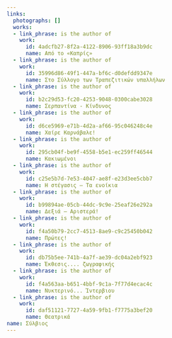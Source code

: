 ```yaml
---
links:
  photographs: []
  works:
  - link_phrase: is the author of
    work:
      id: 4adcfb27-8f2a-4122-8906-93ff18a3b9dc
      name: Από το «Καπρίς»
  - link_phrase: is the author of
    work:
      id: 35996d86-49f1-447a-bf6c-d0defdd9347e
      name: Στο Σύλλογο των Τραπεζιτικών υπαλλήλων
  - link_phrase: is the author of
    work:
      id: b2c29d53-fc20-4253-9048-0300cabe3028
      name: Σερπαντίνα - Κίνδυνος
  - link_phrase: is the author of
    work:
      id: d6ce5969-e71b-4d2a-af66-95c046248c4e
      name: Χαίρε Καρνάβαλε!
  - link_phrase: is the author of
    work:
      id: 295cb04f-be9f-4558-b5e1-ec259ff46544
      name: Κακιωμένοι
  - link_phrase: is the author of
    work:
      id: c25e5b7d-7e53-4047-ae8f-e23d3ee5cbb7
      name: Η στέγασις – Τα ενοίκια
  - link_phrase: is the author of
    work:
      id: b99894ae-05cb-44dc-9c9e-25eaf26e292a
      name: Δεξιά – Αριστερά!
  - link_phrase: is the author of
    work:
      id: f4a50b79-2cc7-4513-8ae9-c9c25450b042
      name: Πρώτες!
  - link_phrase: is the author of
    work:
      id: db75b5ee-741b-4a7f-ae39-dc04a2ebf923
      name: Έκθεσις.... ζωγραφικής
  - link_phrase: is the author of
    work:
      id: f4a563aa-b651-4bbf-9c1a-7f77d4ecac4c
      name: Νυκτερινό... Ίντερβιου
  - link_phrase: is the author of
    work:
      id: daf51121-7727-4a59-9fb1-f7775a3bef20
      name: Θεατρικά
name: Σύλβιος
---
```

